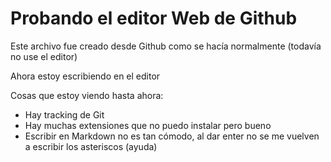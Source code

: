 # Probando el editor Web de Github

Este archivo fue creado desde Github como se hacía normalmente (todavía no use el editor)

Ahora estoy escribiendo en el editor

Cosas que estoy viendo hasta ahora:
* Hay tracking de Git
* Hay muchas extensiones que no puedo instalar pero bueno
* Escribir en Markdown no es tan cómodo, al dar enter no se me vuelven a escribir los asteriscos (ayuda)
